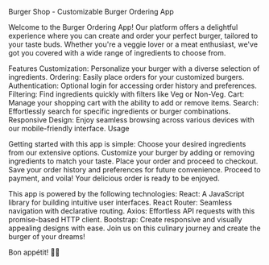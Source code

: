Burger Shop - Customizable Burger Ordering App

Welcome to the Burger Ordering App! Our platform offers a delightful experience where you can create and order your perfect burger, tailored to your taste buds. Whether you're a veggie lover or a meat enthusiast, we've got you covered with a wide range of ingredients to choose from.

Features
Customization: Personalize your burger with a diverse selection of ingredients.
Ordering: Easily place orders for your customized burgers.
Authentication: Optional login for accessing order history and preferences.
Filtering: Find ingredients quickly with filters like Veg or Non-Veg.
Cart: Manage your shopping cart with the ability to add or remove items.
Search: Effortlessly search for specific ingredients or burger combinations.
Responsive Design: Enjoy seamless browsing across various devices with our mobile-friendly interface.
Usage

Getting started with this app is simple:
Choose your desired ingredients from our extensive options.
Customize your burger by adding or removing ingredients to match your taste.
Place your order and proceed to checkout.
Save your order history and preferences for future convenience.
Proceed to payment, and voila! Your delicious order is ready to be enjoyed.

This app is powered by the following technologies:
React: A JavaScript library for building intuitive user interfaces.
React Router: Seamless navigation with declarative routing.
Axios: Effortless API requests with this promise-based HTTP client.
Bootstrap: Create responsive and visually appealing designs with ease.
Join us on this culinary journey and create the burger of your dreams!

Bon appétit! 🍔🎉

